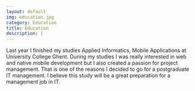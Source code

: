 ```yaml
---
layout: default
img: education.jpg
category: Education
title: Education
description: |
---
```


Last year I finished my studies Applied Informatics, Mobile Applications at University College Ghent.
During my studies I was really interested in web and native mobile development but I also created a passion for project management. That is one of the reasons I decided to go for a postgraduate IT management.
I believe this study will be a great preparation for a management job in IT.
